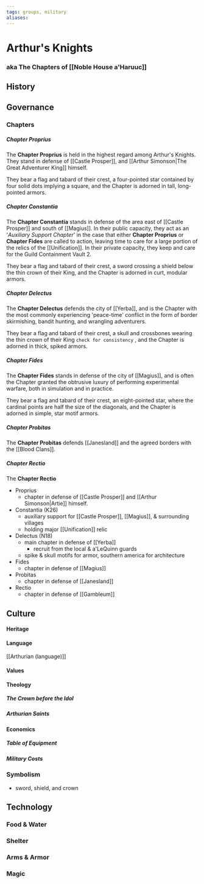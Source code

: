 ```yaml
---
tags: groups, military
aliases:
---
```


# Arthur's Knights
### aka The Chapters of [[Noble House a'Haruuc]]
## History
## Governance
### Chapters
##### Chapter Proprius
The **Chapter Proprius** is held in the highest regard among Arthur's Knights. They stand in defense of [[Castle Prosper]], and [[Arthur Simonson|The Great Adventurer King]] himself.

They bear a flag and tabard of their crest, a four-pointed star contained by four solid dots implying a square, and the Chapter is adorned in tall, long-pointed armors.

##### Chapter Constantia
The **Chapter Constantia** stands in defense of the area east of [[Castle Prosper]] and south of [[Magius]]. In their public capacity, they act as an '*Auxiliary Support Chapter*' in the case that either **Chapter Proprius** or **Chapter Fides** are called to action, leaving time to care for a large portion of the relics of the [[Unification]]. In their private capacity, they keep and care for the Guild Containment Vault 2.

They bear a flag and tabard of their crest, a sword crossing a shield below the thin crown of their King, and the Chapter is adorned in curt, modular armors.

##### Chapter Delectus
The **Chapter Delectus** defends the city of [[Yerba]], and is the Chapter with the most commonly experiencing 'peace-time' conflict in the form of border skirmishing, bandit hunting, and wrangling adventurers.

They bear a flag and tabard of their crest, a skull and crossbones wearing the thin crown of their King `check for consistency` , and the Chapter is adorned in thick, spiked armors.

##### Chapter Fides
The **Chapter Fides** stands in defense of the city of [[Magius]], and is often the Chapter granted the obtrusive luxury of performing experimental warfare, both in simulation and in practice. 

They bear a flag and tabard of their crest, an eight-pointed star, where the cardinal points are half the size of the diagonals, and the Chapter is adorned in simple, star motif armors.

##### Chapter Probitas
The **Chapter Probitas** defends [[Janesland]] and the agreed borders with the [[Blood Clans]]. 

##### Chapter Rectio
The **Chapter Rectio**

- Proprius
	- chapter in defense of [[Castle Prosper]] and [[Arthur Simonson|Artie]] himself.
- Constantia (K26)
	- auxiliary support for [[Castle Prosper]], [[Magius]], & surrounding villages
	- holding major [[Unification]] relic
- Delectus (N18)
	- main chapter in defense of [[Yerba]]
		- recruit from the local & a'LeQuinn guards
	- spike & skull motifs for armor, southern america for architecture
- Fides
	- chapter in defense of [[Magius]]
- Probitas
	- chapter in defense of [[Janesland]]
- Rectio
	- chapter in defense of [[Gambleum]]


## Culture
#### Heritage
#### Language
[[Arthurian (language)]]
#### Values
#### Theology
##### The Crown before the Idol
##### Arthurian Saints
#### Economics
##### Table of Equipment
##### Military Costs
### Symbolism
- sword, shield, and crown
## Technology
### Food & Water
### Shelter
### Arms & Armor
### Magic